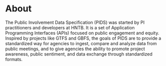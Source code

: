 # About
The Public Involvement Data Specification (PIDS) was started by PI practitioners and developers at HNTB. It is a set of Application Programming Interfaces (APIs) focused on public engagement and equity. Inspired by projects like GTFS and GBFS, the goals of PIDS are to provide a standardized way for agencies to ingest, compare and analyze data from public meetings, and to give agencies the ability to promote project awareness, public sentiment, and data exchange through standardized formats.
